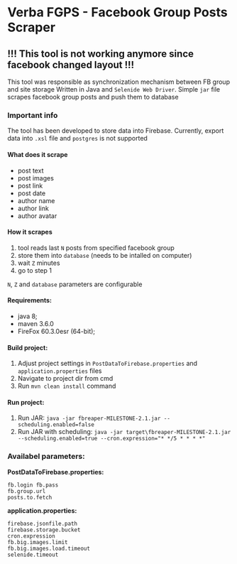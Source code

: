 # Verba FGPS - Facebook Group Posts Scraper

## !!! This tool is not working anymore since facebook changed layout !!!

This tool was responsible as synchronization mechanism between FB group and site storage
Written in Java and `Selenide Web Driver`. Simple `jar` file scrapes facebook group posts and push them to database

### Important info
The tool has been developed to store data into Firebase.
Currently, export data into `.xsl` file and `postgres` is not supported 

#### What does it scrape
- post text
- post images
- post link
- post date
- author name
- author link
- author avatar

#### How it scrapes
1. tool reads last `N` posts from specified facebook group
2. store them into `database` (needs to be intalled on computer)
3. wait `Z` minutes 
4. go to step 1

`N`, `Z` and `database` parameters are configurable

#### Requirements:  
- java 8;   
- maven 3.6.0
- FireFox 60.3.0esr (64-bit);  

#### Build project: 
 1. Adjust project settings in `PostDataToFirebase.properties` and `application.properties` files
 2. Navigate to project dir from cmd
 2. Run `mvn clean install` command
 
#### Run project: 

 1. Run JAR: `java -jar fbreaper-MILESTONE-2.1.jar --scheduling.enabled=false`
 2. Run JAR with scheduling: `java -jar target\fbreaper-MILESTONE-2.1.jar --scheduling.enabled=true --cron.expression="* */5 * * * *"`
 
### Availabel parameters:  
  
**PostDataToFirebase.properties:**  
 
    fb.login fb.pass   
    fb.group.url
    posts.to.fetch 
     
**application.properties:**  
 
    firebase.jsonfile.path
    firebase.storage.bucket
    cron.expression
    fb.big.images.limit
    fb.big.images.load.timeout
    selenide.timeout

